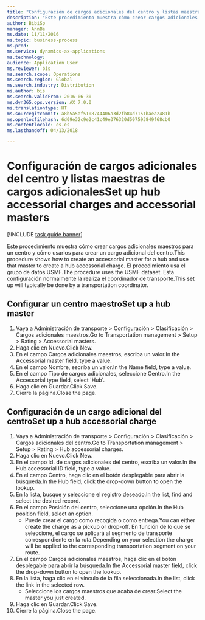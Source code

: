 ```yaml
--- 
title: "Configuración de cargos adicionales del centro y listas maestras de cargos adicionales"
description: "Este procedimiento muestra cómo crear cargos adicionales maestros para un centro y cómo usarlos para crear un cargo adicional del centro."
author: BibiSp
manager: AnnBe
ms.date: 11/11/2016
ms.topic: business-process
ms.prod: 
ms.service: dynamics-ax-applications
ms.technology: 
audience: Application User
ms.reviewer: bis
ms.search.scope: Operations
ms.search.region: Global
ms.search.industry: Distribution
ms.author: bis
ms.search.validFrom: 2016-06-30
ms.dyn365.ops.version: AX 7.0.0
ms.translationtype: HT
ms.sourcegitcommit: a8b5a5af5108744406a3d2fb84d7151baea2481b
ms.openlocfilehash: 6d09e32c9e2c41c49e376320d507593849f68cb0
ms.contentlocale: es-es
ms.lasthandoff: 04/13/2018

---
```

# <a name="set-up-hub-accessorial-charges-and-accessorial-masters"></a><span data-ttu-id="53f25-103">Configuración de cargos adicionales del centro y listas maestras de cargos adicionales</span><span class="sxs-lookup"><span data-stu-id="53f25-103">Set up hub accessorial charges and accessorial masters</span></span>

[!INCLUDE [task guide banner](../../includes/task-guide-banner.md)]

<span data-ttu-id="53f25-104">Este procedimiento muestra cómo crear cargos adicionales maestros para un centro y cómo usarlos para crear un cargo adicional del centro.</span><span class="sxs-lookup"><span data-stu-id="53f25-104">This procedure shows how to create an accessorial master for a hub and use that master to create a hub accessorial charge.</span></span> <span data-ttu-id="53f25-105">El procedimiento usa el grupo de datos USMF.</span><span class="sxs-lookup"><span data-stu-id="53f25-105">The procedure uses the USMF dataset.</span></span> <span data-ttu-id="53f25-106">Esta configuración normalmente la realiza el coordinador de transporte.</span><span class="sxs-lookup"><span data-stu-id="53f25-106">This set up will typically be done by a transportation coordinator.</span></span>


## <a name="set-up-a-hub-master"></a><span data-ttu-id="53f25-107">Configurar un centro maestro</span><span class="sxs-lookup"><span data-stu-id="53f25-107">Set up a hub master</span></span>
1. <span data-ttu-id="53f25-108">Vaya a Administración de transporte > Configuración > Clasificación > Cargos adicionales maestros.</span><span class="sxs-lookup"><span data-stu-id="53f25-108">Go to Transportation management > Setup > Rating > Accessorial masters.</span></span>
2. <span data-ttu-id="53f25-109">Haga clic en Nuevo.</span><span class="sxs-lookup"><span data-stu-id="53f25-109">Click New.</span></span>
3. <span data-ttu-id="53f25-110">En el campo Cargos adicionales maestros, escriba un valor.</span><span class="sxs-lookup"><span data-stu-id="53f25-110">In the Accessorial master field, type a value.</span></span>
4. <span data-ttu-id="53f25-111">En el campo Nombre, escriba un valor.</span><span class="sxs-lookup"><span data-stu-id="53f25-111">In the Name field, type a value.</span></span>
5. <span data-ttu-id="53f25-112">En el campo Tipo de cargos adicionales, seleccione Centro.</span><span class="sxs-lookup"><span data-stu-id="53f25-112">In the Accessorial type field, select 'Hub'.</span></span>
6. <span data-ttu-id="53f25-113">Haga clic en Guardar.</span><span class="sxs-lookup"><span data-stu-id="53f25-113">Click Save.</span></span>
7. <span data-ttu-id="53f25-114">Cierre la página.</span><span class="sxs-lookup"><span data-stu-id="53f25-114">Close the page.</span></span>

## <a name="set-up-a-hub-accessorial-charge"></a><span data-ttu-id="53f25-115">Configuración de un cargo adicional del centro</span><span class="sxs-lookup"><span data-stu-id="53f25-115">Set up a hub accessorial charge</span></span>
1. <span data-ttu-id="53f25-116">Vaya a Administración de transporte > Configuración > Clasificación > Cargos adicionales del centro.</span><span class="sxs-lookup"><span data-stu-id="53f25-116">Go to Transportation management > Setup > Rating > Hub accessorial charges.</span></span>
2. <span data-ttu-id="53f25-117">Haga clic en Nuevo.</span><span class="sxs-lookup"><span data-stu-id="53f25-117">Click New.</span></span>
3. <span data-ttu-id="53f25-118">En el campo Id. de cargos adicionales del centro, escriba un valor.</span><span class="sxs-lookup"><span data-stu-id="53f25-118">In the Hub accessorial ID field, type a value.</span></span>
4. <span data-ttu-id="53f25-119">En el campo Centro, haga clic en el botón desplegable para abrir la búsqueda.</span><span class="sxs-lookup"><span data-stu-id="53f25-119">In the Hub field, click the drop-down button to open the lookup.</span></span>
5. <span data-ttu-id="53f25-120">En la lista, busque y seleccione el registro deseado.</span><span class="sxs-lookup"><span data-stu-id="53f25-120">In the list, find and select the desired record.</span></span>
6. <span data-ttu-id="53f25-121">En el campo Posición del centro, seleccione una opción.</span><span class="sxs-lookup"><span data-stu-id="53f25-121">In the Hub position field, select an option.</span></span>
    * <span data-ttu-id="53f25-122">Puede crear el cargo como recogida o como entrega.</span><span class="sxs-lookup"><span data-stu-id="53f25-122">You can either create the charge as a pickup or drop-off.</span></span> <span data-ttu-id="53f25-123">En función de lo que se seleccione, el cargo se aplicará al segmento de transporte correspondiente en la ruta.</span><span class="sxs-lookup"><span data-stu-id="53f25-123">Depending on your selection the charge will be applied to the corresponding transportation segment on your route.</span></span>  
7. <span data-ttu-id="53f25-124">En el campo Cargos adicionales maestros, haga clic en el botón desplegable para abrir la búsqueda.</span><span class="sxs-lookup"><span data-stu-id="53f25-124">In the Accessorial master field, click the drop-down button to open the lookup.</span></span>
8. <span data-ttu-id="53f25-125">En la lista, haga clic en el vínculo de la fila seleccionada.</span><span class="sxs-lookup"><span data-stu-id="53f25-125">In the list, click the link in the selected row.</span></span>
    * <span data-ttu-id="53f25-126">Seleccione los cargos maestros que acaba de crear.</span><span class="sxs-lookup"><span data-stu-id="53f25-126">Select the master you just created.</span></span>  
9. <span data-ttu-id="53f25-127">Haga clic en Guardar.</span><span class="sxs-lookup"><span data-stu-id="53f25-127">Click Save.</span></span>
10. <span data-ttu-id="53f25-128">Cierre la página.</span><span class="sxs-lookup"><span data-stu-id="53f25-128">Close the page.</span></span>


